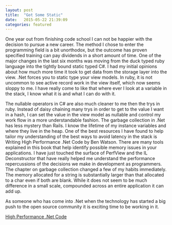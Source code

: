 ```yaml
---
layout: post
title:  "Got Some Static"
date:   2015-05-22 21:39:09
categories: featured
---
```


<p>
One year out from finishing code school I can not be happier with the decision to pursue a new career. The method I chose to enter the programming field is a bit unorthodox, but the outcome has proven specified training can pay dividends in a short amount of time. One of the major changes in the last six months was moving from the duck typed ruby language into the tightly bound static typed C#. I had my initial opinions about how much more time it took to get data from the storage layer into the view. .Net forces you to static type your view models. In ruby, it is not uncommon to see active record work in the view itself, which now seems sloppy to me. I have really come to like that where ever I look at a variable in the stack, I know what it is and what I can do with it. 
</p>

<p>
The nullable operators in C# are also much cleaner to me then the trys in ruby. Instead of daisy chaining many trys in order to get to the value I want in a hash, I can set the value in the view model as nullable and control my work flow in a more understandable fashion. The garbage collection in .Net has less mystery than Rails. I know the lifetime of my instance variables and where they live in the heap. One of the best resources I have found to help tailor my understanding of the best ways to avoid latency in the stack is Writing High Performance .Net Code by Ben Watson. There are many tools explained in this book that help identify possible memory issues in your applications. I have just touched the surface of PerfView and the IL Deconstructor that have really helped me understand the performance repercussions of the decisions we make in development as programmers. The chapter on garbage collection changed a few of my habits immediately. The memory allocated for a string is substantially larger than that allocated to a char even if both are blank. While it does not seem to be much difference in a small scale, compounded across an entire application it can add up. 
</p>

<p>
As someone who has come into .Net when the technology has started a big push to the open source community it is exciting time to be working in it.  
</p>

<a href="http://www.writinghighperf.net/">High Performance .Net Code</a> 